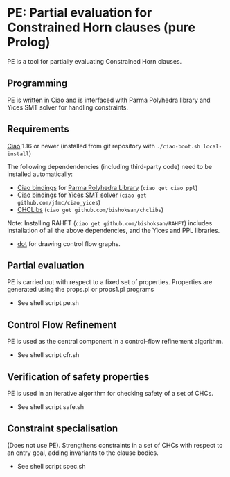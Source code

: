 # PE: Partial evaluation for Constrained Horn clauses (pure Prolog)

PE is a tool for partially evaluating Constrained Horn clauses.

## Programming 

PE is written in Ciao and is interfaced with Parma Polyhedra
library and Yices SMT solver for handling constraints.  

## Requirements

[Ciao](https://github.com/ciao-lang/ciao) 1.16 or newer (installed
from git repository with `./ciao-boot.sh local-install`)

The following dependendencies (including third-party code) need to be
installed automatically:

* [Ciao bindings](https://github.com/ciao-lang/ciao_ppl) for [Parma Polyhedra Library](https://bugseng.com/products/ppl/) (`ciao get ciao_ppl`)
* [Ciao bindings](https://github.com/jfmc/ciao_yices) for [Yices SMT solver](https://yices.csl.sri.com/) (`ciao get github.com/jfmc/ciao_yices`)
* [CHCLibs](https://github.com/bishoksan/chclibs) (`ciao get github.com/bishoksan/chclibs`)


Note:  Installing RAHFT (`ciao get github.com/bishoksan/RAHFT`) includes installation of all the above dependencies, and the Yices and PPL libraries.

* [dot](https://www.graphviz.org) for drawing control flow graphs.

## Partial evaluation

PE is carried out with respect to a fixed set of properties.  Properties are generated using the props.pl or props1.pl programs

* See shell script pe.sh

## Control Flow Refinement

PE is used as the central component in a control-flow refinement algorithm.

* See shell script cfr.sh

## Verification of safety properties

PE is used in an iterative algorithm for checking safety of a set of CHCs.

* See shell script safe.sh

## Constraint specialisation

(Does not use PE).  Strengthens constraints in a set of CHCs with respect to an entry goal,
adding invariants to the clause bodies.

* See shell script spec.sh

